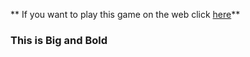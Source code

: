 ** If you want to play this game on the web click [here](https://keutlwilecodestuff.github.io/Guess-a-number/)**

### **This is Big and Bold**
